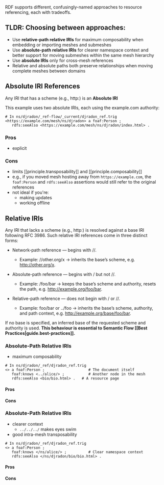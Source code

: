 
RDF supports different, confusingly-named approaches to resource referencing, each with tradeoffs.


## TLDR: **Choosing between approaches:**
- Use **relative-path relative IRIs** for maximum composability when embedding or importing meshes and submeshes
- Use **absolute-path relative IRIs** for clearer namespace context and better support for moving submeshes within the same mesh hierarchy
- Use **absolute IRIs** only for cross-mesh references
- Relative and absolute paths both preserve relationships when moving complete meshes between domains



## Absolute IRI References

Any IRI that has a scheme (e.g., http:) is an **Absolute IRI** 

This example uses two absolute IRIs, each using the example.com authority:

```turtle
# In ns/djradon/_ref-flow/_current/djradon_ref.trig
<https://example.com/mesh/ns/djradon> a foaf:Person ;
   rdfs:seeAlso <https://example.com/mesh/ns/djradon/index.html> .
```

### Pros

- explicit 
  
### Cons
  
-  limits [[principle.transposability]] and [[principle.composability]]
  - e.g., if you moved mesh hosting away from `https://example.com`, the `foaf:Person` and `rdfs:seeAlso` assertions would still refer to the original references
- not ideal if you're:
  - making updates
  - working offline


## Relative IRIs

Any IRI that lacks a scheme (e.g., http:) is resolved against a base IRI following RFC 3986. Such relative IRI references come in three distinct forms:

- Network-path reference — begins with //.
  - Example: //other.org/x → inherits the base’s scheme, e.g. http://other.org/x.

- Absolute-path reference — begins with / but not //.
   - Example: /foo/bar → keeps the base’s scheme and authority, resets the path, e.g. http://example.org/foo/bar.

- Relative-path reference — does not begin with / or //.
   - Example: foo/bar or ../foo → inherits the base’s scheme, authority, and path context, e.g. http://example.org/base/foo/bar.

If no base is specified, an inferred base of the requested scheme and authority is used. **This behaviour is essential to Semantic Flow [[Best Practices|guide.best-practices]].**


### Absolute-Path Relative IRIs

- maximum composability
```turtle
# In ns/djradon/_ref/djradon_ref.trig
<> a foaf:Person ;                    # The document itself
   foaf:knows <../alice/> ;           # Another node in the mesh
   rdfs:seeAlso <bio/bio.html> .   # A resource page
```

#### Pros



#### Cons



### Absolute-Path Relative IRIs

- clearer context
  - `../../../` makes eyes swim
- good intra-mesh transposability
  
```turtle
# In ns/djradon/_ref/djradon_ref.trig
<> a foaf:Person ;
   foaf:knows </ns/alice/> ;          # Clear namespace context
   rdfs:seeAlso </ns/djradon/bio/bio.html> .
```


#### Pros



#### Cons

